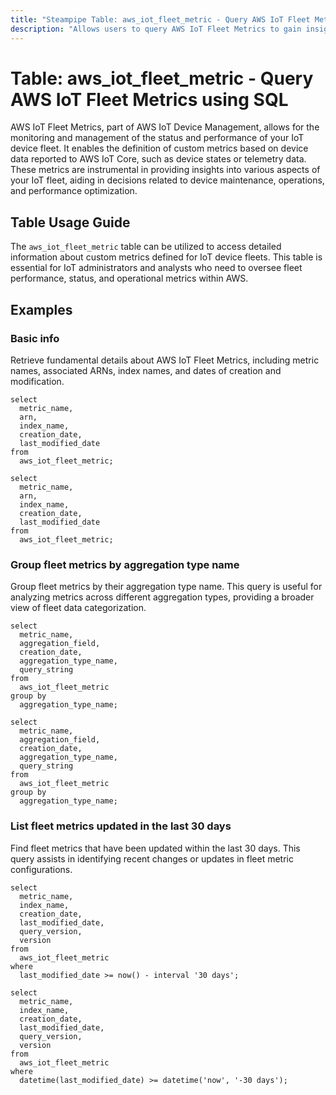 ```yaml
---
title: "Steampipe Table: aws_iot_fleet_metric - Query AWS IoT Fleet Metrics using SQL"
description: "Allows users to query AWS IoT Fleet Metrics to gain insights into each fleet metric's configuration, including ARN, creation date, and aggregation information."
---
```


# Table: aws_iot_fleet_metric - Query AWS IoT Fleet Metrics using SQL

AWS IoT Fleet Metrics, part of AWS IoT Device Management, allows for the monitoring and management of the status and performance of your IoT device fleet. It enables the definition of custom metrics based on device data reported to AWS IoT Core, such as device states or telemetry data. These metrics are instrumental in providing insights into various aspects of your IoT fleet, aiding in decisions related to device maintenance, operations, and performance optimization.

## Table Usage Guide

The `aws_iot_fleet_metric` table can be utilized to access detailed information about custom metrics defined for IoT device fleets. This table is essential for IoT administrators and analysts who need to oversee fleet performance, status, and operational metrics within AWS.

## Examples

### Basic info
Retrieve fundamental details about AWS IoT Fleet Metrics, including metric names, associated ARNs, index names, and dates of creation and modification.

```sql+postgres
select
  metric_name,
  arn,
  index_name,
  creation_date,
  last_modified_date
from
  aws_iot_fleet_metric;
```

```sql+sqlite
select
  metric_name,
  arn,
  index_name,
  creation_date,
  last_modified_date
from
  aws_iot_fleet_metric;
```

### Group fleet metrics by aggregation type name
Group fleet metrics by their aggregation type name. This query is useful for analyzing metrics across different aggregation types, providing a broader view of fleet data categorization.

```sql+postgres
select
  metric_name,
  aggregation_field,
  creation_date,
  aggregation_type_name,
  query_string
from
  aws_iot_fleet_metric
group by
  aggregation_type_name;
```

```sql+sqlite
select
  metric_name,
  aggregation_field,
  creation_date,
  aggregation_type_name,
  query_string
from
  aws_iot_fleet_metric
group by
  aggregation_type_name;
```

### List fleet metrics updated in the last 30 days
Find fleet metrics that have been updated within the last 30 days. This query assists in identifying recent changes or updates in fleet metric configurations.

```sql+postgres
select
  metric_name,
  index_name,
  creation_date,
  last_modified_date,
  query_version,
  version
from
  aws_iot_fleet_metric
where
  last_modified_date >= now() - interval '30 days';
```

```sql+sqlite
select
  metric_name,
  index_name,
  creation_date,
  last_modified_date,
  query_version,
  version
from
  aws_iot_fleet_metric
where
  datetime(last_modified_date) >= datetime('now', '-30 days');
```
